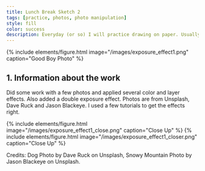 ```yaml
---
title: Lunch Break Sketch 2
tags: [practice, photos, photo manipulation]
style: fill
color: success
description: Everyday (or so) I will practice drawing on paper. Usually pencils or ink pens are used but occasionally you will see watercolor or mixed media.
---
```


{% include elements/figure.html image="/images/exposure_effect1.png" caption="Good Boy Photo" %}

## 1. Information about the work

Did some work with a few photos and applied several color and layer effects. Also added a double exposure effect. Photos are from Unsplash, Dave Ruck and Jason Blackeye. I used a few tutorials to get the effects right.



{% include elements/figure.html image="/images/exposure_effect1_close.png" caption="Close Up" %}
{% include elements/figure.html image="/images/exposure_effect1_closer.png" caption="Close Up" %}

Credits: Dog Photo by Dave Ruck on Unsplash, Snowy Mountain Photo by Jason Blackeye on Unsplash.
